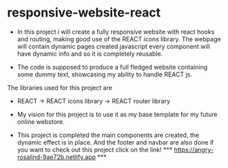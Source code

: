 # responsive-website-react

* In this project i will create a fully responsive website with react hooks and routing, making good use of the REACT icons library. The webpage will contain dynamic pages created javascript every component will have dynamic info and so it is completely reusable. 

* The code is supposed to produce a full fledged website containing some dummy text, showcasing my ability to handle REACT js.

The libraries used for this project are 
* REACT
-> REACT icons library
-> REACT router library

* My vision for this project is to use it as my base template for my future online webstore.

* This project is completed the main components are created, the dynamic effect is in place. And the footer and navbar are also done if you want to check out this project click on the link! *** https://angry-rosalind-9ae72b.netlify.app ***




